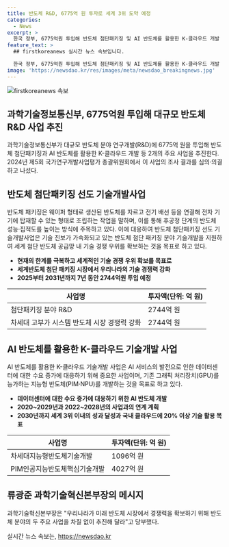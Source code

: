 ```yaml
---
title: 반도체 R&D, 6775억 원 투자로 세계 3위 도약 예정
categories:
  - News
excerpt: >
  한국 정부, 6775억원 투입해 반도체 첨단패키징 및 AI 반도체를 활용한 K-클라우드 개발 등 2개 사업 진행. 반도체 패키징 기술 개발로 전체 반도체 성능 향상 목표, AI 반도체를 활용한 K-클라우드 기술개발로 AI 서비스의 발전 지원. 이에 반도체 분야 R&D 투자액 2744억원 추가 투입, 국내 반도체 산업의 경쟁력 강화 목표로 함. (출처: 정책브리핑)
feature_text: >
  ## firstkoreanews 실시간 뉴스 속보입니다.

  한국 정부, 6775억원 투입해 반도체 첨단패키징 및 AI 반도체를 활용한 K-클라우드 개발 등 2개 사업 진행. 반도체 패키징 기술 개발로 전체 반도체 성능 향상 목표, AI 반도체를 활용한 K-클라우드 기술개발로 AI 서비스의 발전 지원. 이에 반도체 분야 R&D 투자액 2744억원 추가 투입, 국내 반도체 산업의 경쟁력 강화 목표로 함. (출처: 정책브리핑)
image: 'https://newsdao.kr/res/images/meta/newsdao_breakingnews.jpg'
---
```


<p><img src="https://newsdao.kr/res/images/meta/newsdao_breakingnews.jpg" alt="firstkoreanews 속보" /></p>

<h2 data-ke-size="size26">과학기술정보통신부, 6775억원 투입해 대규모 반도체 R&D 사업 추진</h2>

<p data-ke-size="size16">과학기술정보통신부가 대규모 반도체 분야 연구개발(R&D)에 6775억 원을 투입해 반도체 첨단패키징과 AI 반도체를 활용한 K-클라우드 개발 등 2개의 주요 사업을 추진한다. 2024년 제5회 국가연구개발사업평가 총괄위원회에서 이 사업의 조사 결과를 심의·의결하고 나섰다.</p>

<h2 data-ke-size="size26">반도체 첨단패키징 선도 기술개발사업</h2>

<p data-ke-size="size16">반도체 패키징은 웨이퍼 형태로 생산된 반도체를 자르고 전기 배선 등을 연결해 전자 기기에 탑재할 수 있는 형태로 조립하는 작업을 말하며, 이를 통해 후공정 단계의 반도체 성능·집적도를 높이는 방식에 주목하고 있다. 이에 대응하여 반도체 첨단패키징 선도 기술개발사업은 기술 진보가 가속화되고 있는 반도체 첨단 패키징 분야 기술개발을 지원하여 세계 첨단 반도체 공급망 내 기술 경쟁 우위를 확보하는 것을 목표로 하고 있다.</p>

<ul>
<li><b>현재의 한계를 극복하고 세계적인 기술 경쟁 우위 확보를 목표로</b></li>
<li><b>세계반도체 첨단 패키징 시장에서 우리나라의 기술 경쟁력 강화</b></li>
<li><b>2025부터 2031년까지 7년 동안 2744억원 투입 예정</b></li>
</ul>

<table>
<thead>
<tr>
<th>사업명</th>
<th>투자액(단위: 억 원)</th>
</tr>
</thead>
<tbody>
<tr>
<td>첨단패키징 분야 R&D</td>
<td>2744억 원</td>
</tr>
<tr>
<td>차세대 고부가 시스템 반도체 시장 경쟁력 강화</td>
<td>2744억 원</td>
</tr>
</tbody>
</table>

<h2 data-ke-size="size26">AI 반도체를 활용한 K-클라우드 기술개발 사업</h2>

<p data-ke-size="size16">AI 반도체를 활용한 K-클라우드 기술개발 사업은 AI 서비스의 발전으로 인한 데이터센터에 대한 수요 증가에 대응하기 위해 중요한 사업이며, 기존 그래픽 처리장치(GPU)를 능가하는 지능형 반도체(PIM·NPU)를 개발하는 것을 목표로 하고 있다.</p>

<ul>
<li><b>데이터센터에 대한 수요 증가에 대응하기 위한 AI 반도체 개발</b></li>
<li><b>2020~2029년과 2022~2028년의 사업과의 연계 계획</b></li>
<li><b>2030년까지 세계 3위 이내의 성과 달성과 국내 클라우드에 20% 이상 기술 활용 목표</b></li>
</ul>

<table>
<thead>
<tr>
<th>사업명</th>
<th>투자액(단위: 억 원)</th>
</tr>
</thead>
<tbody>
<tr>
<td>차세대지능형반도체기술개발</td>
<td>1096억 원</td>
</tr>
<tr>
<td>PIM인공지능반도체핵심기술개발</td>
<td>4027억 원</td>
</tr>
</tbody>
</table>

<h2 data-ke-size="size26">류광준 과학기술혁신본부장의 메시지</h2>

<p data-ke-size="size16">과학기술혁신본부장은 "우리나라가 미래 반도체 시장에서 경쟁력을 확보하기 위해 반도체 분야의 두 주요 사업을 차질 없이 추진해 달라"고 당부했다.</p>
실시간 뉴스 속보는, <a href="https://newsdao.kr" rel="dofollow">https://newsdao.kr</a>


